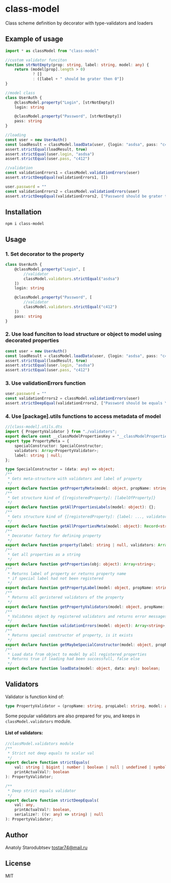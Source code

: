 # class-model
Class scheme definition by decorator with type-validators and loaders


## Example of usage
```typescript
import * as classModel from "class-model"

//custom validator funciton
function strNotEmpty(prop: string, label: string, model: any) {
    return (model[prop].length > 0)
            ? []
            : ([label + " should be grater then 0"])
}

//model class
class UserAuth {
    @classModel.property("Login", [strNotEmpty])
    login: string

    @classModel.property("Password", [strNotEmpty])
    pass: string
}

//loading
const user = new UserAuth()
const loadResult = classModel.loadData(user, {login: "asdsa", pass: "c412"})
assert.strictEqual(loadResult, true)
assert.strictEqual(user.login, "asdsa")
assert.strictEqual(user.pass, "c412")

//validation
const validationErrors1 = classModel.validationErrors(user)
assert.strictDeepEqual(validationErrors1, [])

user.password = ""
const validationErrors2 = classModel.validationErrors(user)
assert.strictDeepEqual(validationErrors2, ["Password should be grater then 0"])
```


## Installation
`npm i class-model`


## Usage

### 1. Set decorator to the property
```typescript
class UserAuth {
    @classModel.property("Login", [
        //validator
        classModel.validators.strictEqual("asdsa")
    ])
    login: string

    @classModel.property("Password", [
        //validator
        classModel.validators.strictEqual("c412")
    ])
    pass: string
}
```

### 2. Use load funciton to load structure or object to model using decorated properties
```typescript
const user = new UserAuth()
const loadResult = classModel.loadData(user, {login: "asdsa", pass: "c412"})
assert.strictEqual(loadResult, true)
assert.strictEqual(user.login, "asdsa")
assert.strictEqual(user.pass, "c412")
```

### 3. Use validationErrors function
```typescript
user.password = ""
const validationErrors2 = classModel.validationErrors(user)
assert.strictDeepEqual(validationErrors2, ["Password should be equals \"c412\""])
```

### 4. Use [package].utils functions to access metadata of model
```typescript
//[class-model].utils.dts
import { PropertyValidator } from "./validators";
export declare const __classModelPropertiesKey = "__classModelProperties";
export type PropertyMeta = {
    specialConstructor: SpecialConstructor;
    validators: Array<PropertyValidator>;
    label: string | null;
};

type SpecialConstructor = (data: any) => object;
/**
 * Gets meta-structure with validators and label of property
 */
export declare function getPropertyMeta(model: object, propName: string | symbol): PropertyMeta | null;
/**
 * Get structure kind of {[registeredProperty]: [labelOfProperty]}
 */
export declare function getAllPropertiesLabels(model: object): {};
/**
 * Gets structure kind of {[registeredProperty]: {label: ..., validators: [...]}}
 */
export declare function getAllPropertiesMeta(model: object): Record<string, PropertyMeta>;
/**
 * Decorator factory for defining property
 */
export declare function property(label: string | null, validators: Array<PropertyValidator>, specialConstructor?: SpecialConstructor | null): PropertyDecorator;
/**
 * Get all properties as a string
 */
export declare function getProperties(obj: object): Array<string>;
/**
 * Returns label of property or returns property name
 * if special label had not been registered
 */
export declare function getPropertyLabel(model: object, propName: string | symbol): string;
/**
 * Returns all geristered validators of the property
 */
export declare function getPropertyValidators(model: object, propName: string | symbol): PropertyValidator[];
/**
 * Validates object by registered validators and returns error messages array
 */
export declare function validationErrors(model: object): Array<string>;
/**
 * Returns special constructor of property, is it exists
 */
export declare function getMaybeSpecialConstructor(model: object, propName: string | symbol): null | SpecialConstructor;
/**
 * Load data from object to model by all registered properties
 * Returns true if loading had been successfull, false else
 */
export declare function loadData(model: object, data: any): boolean;
```


## Validators
Validator is function kind of:
```typescript
type PropertyValidator = (propName: string, propLabel: string, model: any) => string[]
```
Some popular validators are also prepared for you, and keeps in `classModel.validators`
module.

#### List of validators:
```typescript
//classModel.validators module
/**
 * Strict not deep equals to scalar val
 */
export declare function strictEquals(
    val: string | bigint | number | boolean | null | undefined | symbol, 
    printActualVal?: boolean
): PropertyValidator;

/**
 * Deep strict equals validator
 */
export declare function strictDeepEquals(
    val: any, 
    printActualVal?: boolean, 
    serialize?: ((v: any) => string) | null
): PropertyValidator;

```


## Author
Anatoly Starodubtsev
tostar74@mail.ru


## License 
MIT